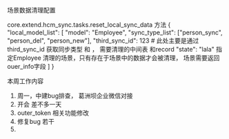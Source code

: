 场景数据清理配置

core.extend.hcm_sync.tasks.reset_local_sync_data 方法
{
    "local_model_list": [
        "model": "Employee",
        "sync_type_list": ["person_sync", "person_del", "person_new"],
        "third_sync_id": 123  # 此处主要是通过third_sync_id 获取同步类型 和 ， 需要清理的中间表 和record
        "state": "lala" 指定Employee 清理的场景，只有存在于场景中的数据才会被清理， 场景需要返回ouer_info字段
    ]
}


本周工作内容

1. 周一，中建bug排查， 葛洲坝企业微信对接
2. 开会 差不多一天
3. outer_token 相关功能修改
4. 修复bug 若干
5. 